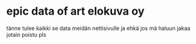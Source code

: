 # epic data of art elokuva oy
tänne tulee kaikki se data meidän nettisivulle ja ehkä jos mä haluun jakaa jotain poistu pls
